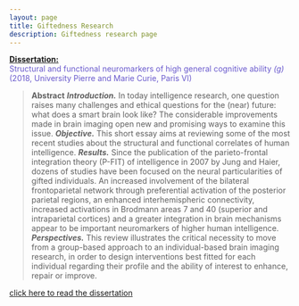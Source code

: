 ```yaml
---
layout: page
title: Giftedness Research
description: Giftedness research page
---
```

<ins>**Dissertation:**</ins><br>
<span style="color:SlateBlue">Structural and functional neuromarkers of high general cognitive ability *(g)* (2018, University Pierre and Marie Curie, Paris VI)</span>

>**Abstract** _**Introduction.**_ In today intelligence research, one question raises many challenges and ethical questions for the (near) future: what does a smart brain look like? The considerable improvements made in brain imaging open new and promising ways to examine this issue. _**Objective.**_ This short essay aims at reviewing some of the most recent studies about the structural and functional correlates of human intelligence. _**Results.**_ Since the publication of the parieto-frontal integration theory (P-FIT) of intelligence in 2007 by Jung and Haier, dozens of studies have been focused on the neural particularities of gifted individuals. An increased involvement of the bilateral frontoparietal network through preferential activation of the posterior parietal regions, an enhanced interhemispheric connectivity, increased activations in Brodmann areas 7 and 40 (superior and intraparietal cortices) and a greater integration in brain mechanisms appear to be important neuromarkers of higher human intelligence. _**Perspectives.**_ This review illustrates the critical necessity to move from a group-based approach to an individual-based brain imaging research, in order to design interventions best fitted for each individual regarding their profile and the ability of interest to enhance, repair or improve.

[click here to read the dissertation]({{BASE_PATH}}/pages/working_papers/Mémoire_Morgane_Aubineau_final.pdf)


